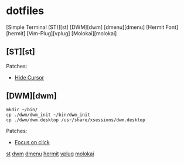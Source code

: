 # dotfiles

[Simple Terminal (ST)][st]
[DWM][dwm]
[dmenu][dmenu]
[Hermit Font][hermit]
[Vim-Plug][vplug]
[Molokai][molokai]

## [ST][st]

Patches:
* [Hide Cursor](http://st.suckless.org/patches/hidecursor)

## [DWM][dwm]

```shell
mkdir ~/bin/
cp ./dwm/dwm_init ~/bin/dwm_init
cp ./dwm/dwm.desktop /usr/share/xsessions/dwm.desktop
```

Patches:
* [Focus on click](http://dwm.suckless.org/patches/focusonclick)

[st](http://st.suckless.org)
[dwm](http://dwm.suckless.org)
[dmenu](http://tools.suckless.org/dmenu)
[hermit](https://github.com/pcaro90/hermit)
[vplug](https://github.com/junegunn/vim-plug)
[molokai](https://github.com/tomasr/molokai)
